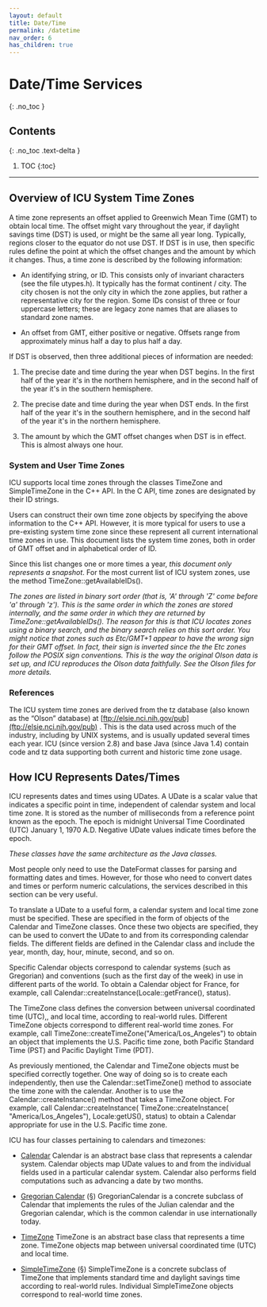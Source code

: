 ```yaml
---
layout: default
title: Date/Time
permalink: /datetime
nav_order: 6
has_children: true
---
```

<!--
© 2020 and later: Unicode, Inc. and others.
License & terms of use: http://www.unicode.org/copyright.html
-->

# Date/Time Services
{: .no_toc }

## Contents
{: .no_toc .text-delta }

1. TOC
{:toc}

---

## Overview of ICU System Time Zones

A time zone represents an offset applied to Greenwich Mean Time (GMT) to obtain
local time. The offset might vary throughout the year, if daylight savings time
(DST) is used, or might be the same all year long. Typically, regions closer to
the equator do not use DST. If DST is in use, then specific rules define the
point at which the offset changes and the amount by which it changes. Thus, a
time zone is described by the following information:

*   An identifying string, or ID. This consists only of invariant characters
    (see the file utypes.h). It typically has the format continent / city. The
    city chosen is not the only city in which the zone applies, but rather a
    representative city for the region. Some IDs consist of three or four
    uppercase letters; these are legacy zone names that are aliases to standard
    zone names.

*   An offset from GMT, either positive or negative. Offsets range from
    approximately minus half a day to plus half a day.

If DST is observed, then three additional pieces of information are needed:

1.  The precise date and time during the year when DST begins. In the first half
    of the year it's in the northern hemisphere, and in the second half of the
    year it's in the southern hemisphere.

2.  The precise date and time during the year when DST ends. In the first half
    of the year it's in the southern hemisphere, and in the second half of the
    year it's in the northern hemisphere.

3.  The amount by which the GMT offset changes when DST is in effect. This is
    almost always one hour.

### System and User Time Zones

ICU supports local time zones through the classes TimeZone and SimpleTimeZone in
the C++ API. In the C API, time zones are designated by their ID strings.

Users can construct their own time zone objects by specifying the above
information to the C++ API. However, it is more typical for users to use a
pre-existing system time zone since these represent all current international
time zones in use. This document lists the system time zones, both in order of
GMT offset and in alphabetical order of ID.

Since this list changes one or more times a year, *this document only represents
a snapshot*. For the most current list of ICU system zones, use the method
TimeZone::getAvailableIDs().

*The zones are listed in binary sort order (that is, 'A' through 'Z' come before
'a' through 'z'). This is the same order in which the zones are stored
internally, and the same order in which they are returned by
TimeZone::getAvailableIDs(). The reason for this is that ICU locates zones using
a binary search, and the binary search relies on this sort order.*
*You might notice that zones such as Etc/GMT+1 appear to have the wrong sign for
their GMT offset. In fact, their sign is inverted since the the Etc zones follow
the POSIX sign conventions. This is the way the original Olson data is set up,
and ICU reproduces the Olson data faithfully. See the Olson files for more
details.*

### References

The ICU system time zones are derived from the tz database (also known as the
“Olson” database) at [ftp://elsie.nci.nih.gov/pub](ftp://elsie.nci.nih.gov/pub)
. This is the data used across much of the industry, including by UNIX systems,
and is usually updated several times each year. ICU (since version 2.8) and base
Java (since Java 1.4) contain code and tz data supporting both current and
historic time zone usage.

## How ICU Represents Dates/Times

ICU represents dates and times using UDates. A UDate is a scalar value that
indicates a specific point in time, independent of calendar system and local
time zone. It is stored as the number of milliseconds from a reference point
known as the epoch. The epoch is midnight Universal Time Coordinated (UTC)
January 1, 1970 A.D. Negative UDate values indicate times before the epoch.

*These classes have the same architecture as the Java classes.*

Most people only need to use the DateFormat classes for parsing and formatting
dates and times. However, for those who need to convert dates and times or
perform numeric calculations, the services described in this section can be very
useful.

To translate a UDate to a useful form, a calendar system and local time zone
must be specified. These are specified in the form of objects of the Calendar
and TimeZone classes. Once these two objects are specified, they can be used to
convert the UDate to and from its corresponding calendar fields. The different
fields are defined in the Calendar class and include the year, month, day, hour,
minute, second, and so on.

Specific Calendar objects correspond to calendar systems (such as Gregorian) and
conventions (such as the first day of the week) in use in different parts of the
world. To obtain a Calendar object for France, for example, call
Calendar::createInstance(Locale::getFrance(), status).

The TimeZone class defines the conversion between universal coordinated time
(UTC),, and local time, according to real-world rules. Different TimeZone
objects correspond to different real-world time zones. For example, call
TimeZone::createTimeZone("America/Los_Angeles") to obtain an object that
implements the U.S. Pacific time zone, both Pacific Standard Time (PST) and
Pacific Daylight Time (PDT).

As previously mentioned, the Calendar and TimeZone objects must be specified
correctly together. One way of doing so is to create each independently, then
use the Calendar::setTimeZone() method to associate the time zone with the
calendar. Another is to use the Calendar::createInstance() method that takes a
TimeZone object. For example, call Calendar::createInstance(
TimeZone::createInstance( "America/Los_Angeles"), Locale:getUS(), status) to
obtain a Calendar appropriate for use in the U.S. Pacific time zone.

ICU has four classes pertaining to calendars and timezones:

*   [Calendar](calendar/index.md)
    Calendar is an abstract base class that represents a calendar system.
    Calendar objects map UDate values to and from the individual fields used in
    a particular calendar system. Calendar also performs field computations such
    as advancing a date by two months.

*   [Gregorian Calendar](calendar/index.md) (§)
    GregorianCalendar is a concrete subclass of Calendar that implements the
    rules of the Julian calendar and the Gregorian calendar, which is the common
    calendar in use internationally today.

*   [TimeZone](timezone/index.md)
    TimeZone is an abstract base class that represents a time zone. TimeZone
    objects map between universal coordinated time (UTC) and local time.

*   [SimpleTimeZone](timezone/index.md) (§)
    SimpleTimeZone is a concrete subclass of TimeZone that implements standard
    time and daylight savings time according to real-world rules. Individual
    SimpleTimeZone objects correspond to real-world time zones.
